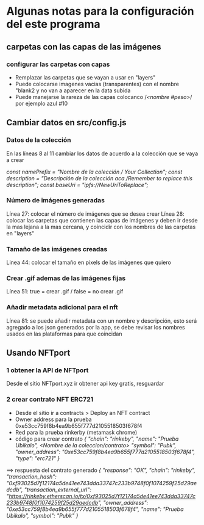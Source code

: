 # Algunas notas para la configuración del este programa

## carpetas con las capas de las imágenes

### configurar las carpetas con capas
- Remplazar las carpetas que se vayan a usar en "layers"
- Puede colocarse imagenes vacias (transparentes) con el nombre "blank2 y no van a aparecer en la data subida
- Puede manejarse la rareza de las capas colocanco /*<nombre #peso>*/ por ejemplo azul #10

## Cambiar datos en src/config.js

### Datos de la colección
En las líneas 8 al 11 cambiar los datos de acuerdo a la colección que se vaya a crear

*const namePrefix = "Nombre de la colección / Your Collection";*
*const description = "Descripción de la colección aca /Remember to replace this description";*
*const baseUri = "ipfs://NewUriToReplace";*

### Número de imágenes generadas
Línea 27: colocar el número de imágenes que se desea crear
Línea 28: colocar las carpetas que contienen las capas de imágenes y deben ir desde la mas lejana a la mas cercana, y coincidir con los nombres de las carpetas en "layers"

### Tamaño de las imágenes creadas
Linea 44: colocar el tamaño en pixels de las imágenes que quiero

### Crear .gif ademas de las imágenes fijas
Línea 51: true = crear .gif / false = no crear .gif

### Añadir metadata adicional para el nft
Línea 81: se puede añadir metadata con un nombre y descripción, esto será agregado a los json generados por la app, se debe revisar los nombres usados en las plataformas para que coincidan

## Usando NFTport

### 1 obtener la API de NFTport
Desde el sitio NFTport.xyz ir obtener api key gratis, resguardar

### 2 crear contrato NFT ERC721
- Desde el sitio ir a contracts > Deploy an NFT contract
- Owner address para la prueba 0xe53cc759f8b4ea9b655f777d2105518503f678f4
- Red para la prueba rinkerby (metamask chrome)
- código para crear contrato
*{
  "chain": "rinkeby", <cadena de deployment>
  "name": "Prueba Ubikalo", <Nombre de la coleccion/contrato>
  "symbol": "Pubk", <ticker del contrato>
  "owner_address": "0xe53cc759f8b4ea9b655f777d2105518503f678f4", <Wallet del creador>
  "type": "erc721" <tipo de contrato>
}*

==> respuesta del contrato generado
*{
  "response": "OK",
  "chain": "rinkeby",
  "transaction_hash": "0xf93025d7f12174a5de41ee743dda33747c233b9748f0f1074259f25d29aedcdb",
  "transaction_external_url": "https://rinkeby.etherscan.io/tx/0xf93025d7f12174a5de41ee743dda33747c233b9748f0f1074259f25d29aedcdb",
  "owner_address": "0xe53cc759f8b4ea9b655f777d2105518503f678f4",
  "name": "Prueba Ubikalo",
  "symbol": "Pubk"
}*


